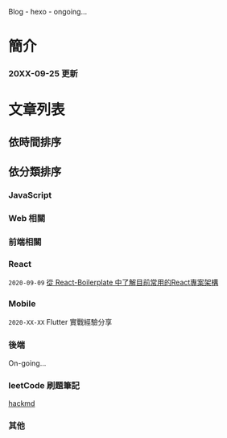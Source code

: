 Blog - hexo - ongoing...

# 簡介

### 20XX-09-25 更新

# 文章列表

## 依時間排序


## 依分類排序

### JavaScript

### Web 相關

### 前端相關

### React
`2020-09-09`  [從 React-Boilerplate 中了解目前常用的React專案架構](https://github.com/digleg/blog/issues/1)  

### Mobile
`2020-XX-XX`  Flutter 實戰經驗分享

### 後端
On-going...

### leetCode 刷題筆記
[hackmd](https://hackmd.io/CpM-UdH2TkWSaxD-fJMl3A)

### 其他


